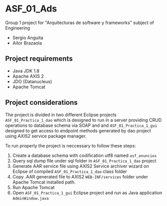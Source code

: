 # ASF_01_Ads
Group 1 project for "Arquitecturas de software y frameworks" subject of Engineering

* Sergio Anguita
* Aitor Brazaola

## Project requirements
* Java JDK 1.8
* Apache AXIS 2
* JDO (Datanucleus)
* Apache Tomcat

## Project considerations
The project is divided in two different Eclipse projects `ASF_01_Practica_1_dao` which is designed to run in a server
providing CRUD operations to database schema via SOAP and and `ASF_01_Practica_1_gui` designed to get access to endpoint
methods generated by dao project using AXIS2 service package manager.

To run properly the project is neccessary to follow these steps:

1. Create a database schema with codification utf8 named `asf_anuncios`
2. Query sql dump file under sql folder in `ASF_01_Practica_1_dao` project
3. Generate AAR service file using AXIS2 Service archiver wizard on Eclipse of compiled `ASF_01_Practica_1_dao` class folder
4. Copy .AAR generated file to AXIS2 `WEB-INF/services` folder under Apache Tomcat installed path.
5. Run Apache Tomcat
6. Open `ASF_01_Practica_1_gui` Eclipse project and run as Java application `AdminWindow.java`
